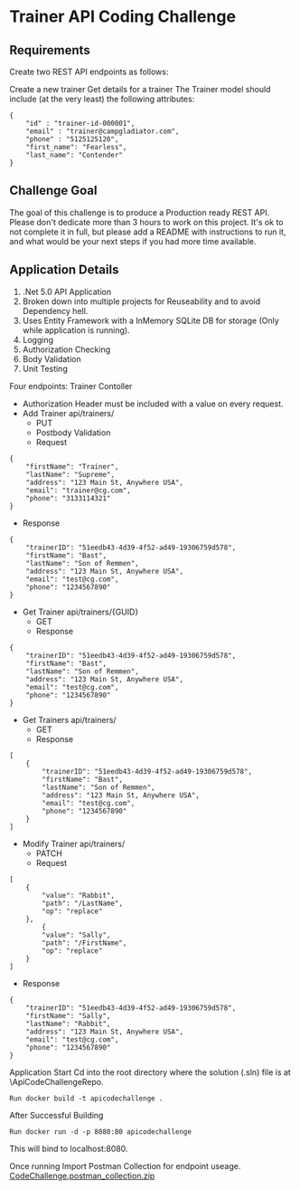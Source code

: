 # **Trainer API Coding Challenge**

## **Requirements**

Create two REST API endpoints as follows:

Create a new trainer
Get details for a trainer
The Trainer model should include (at the very least) the following attributes:
```
{
    "id" : "trainer-id-000001",
    "email" : "trainer@campgladiator.com",
    "phone" : "5125125120",
    "first_name": "Fearless",
    "last_name": "Contender"
}
```

## Challenge Goal

The goal of this challenge is to produce a Production ready REST API. Please don't dedicate more than 3 hours to work on this project. It's ok to not complete it in full, but please add a README with instructions to run it, and what would be your next steps if you had more time available.

## Application Details

1. .Net 5.0 API Application
2. Broken down into multiple projects for Reuseability and to avoid Dependency hell.
3. Uses Entity Framework with a InMemory SQLite DB for storage (Only while application is running).
4. Logging
5. Authorization Checking
6. Body Validation
7. Unit Testing

Four endpoints:
Trainer Contoller
- Authorization Header must be included with a value on every request.
- Add Trainer api/trainers/
  - PUT
  - Postbody Validation
  - Request
```
{
    "firstName": "Trainer",
    "lastName": "Supreme",
    "address": "123 Main St, Anywhere USA",
    "email": "trainer@cg.com",
    "phone": "3133114321"
}
```
  - Response
```
{
    "trainerID": "51eedb43-4d39-4f52-ad49-19306759d578",
    "firstName": "Bast",
    "lastName": "Son of Remmen",
    "address": "123 Main St, Anywhere USA",
    "email": "test@cg.com",
    "phone": "1234567890"
}
```
- Get Trainer api/trainers/{GUID}
  - GET
  - Response
```
{
    "trainerID": "51eedb43-4d39-4f52-ad49-19306759d578",
    "firstName": "Bast",
    "lastName": "Son of Remmen",
    "address": "123 Main St, Anywhere USA",
    "email": "test@cg.com",
    "phone": "1234567890"
}
```
- Get Trainers api/trainers/
  - GET
  - Response
```
[
    {
        "trainerID": "51eedb43-4d39-4f52-ad49-19306759d578",
        "firstName": "Bast",
        "lastName": "Son of Remmen",
        "address": "123 Main St, Anywhere USA",
        "email": "test@cg.com",
        "phone": "1234567890"
    }
]
```
- Modify Trainer api/trainers/
  - PATCH
  - Request
```
[
    {
        "value": "Rabbit",
        "path": "/LastName",
        "op": "replace"
    },
        {
        "value": "Sally",
        "path": "/FirstName",
        "op": "replace"
    }
]
```
  - Response
```
{
    "trainerID": "51eedb43-4d39-4f52-ad49-19306759d578",
    "firstName": "Sally",
    "lastName": "Rabbit",
    "address": "123 Main St, Anywhere USA",
    "email": "test@cg.com",
    "phone": "1234567890"
}
```

Application Start
Cd into the root directory where the solution (.sln) file is at \ApiCodeChallengeRepo.

``` Run docker build -t apicodechallenge . ```

After Successful Building

``` Run docker run -d -p 8080:80 apicodechallenge ```

This will bind to localhost:8080.

Once running Import Postman Collection for endpoint useage.
[CodeChallenge.postman_collection.zip](https://github.com/Biosafety/CGChallenege/files/6987203/CodeChallenge.postman_collection.zip)


